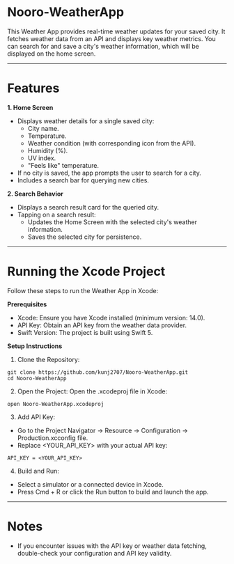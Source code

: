 # Nooro-WeatherApp

This Weather App provides real-time weather updates for your saved city. It fetches weather data from an API and displays key weather metrics. You can search for and save a city's weather information, which will be displayed on the home screen.

-------------------------

# Features

**1. Home Screen**
- Displays weather details for a single saved city:
  - City name.
  - Temperature.
  - Weather condition (with corresponding icon from the API).
  - Humidity (%).
  - UV index.
  - "Feels like" temperature.
- If no city is saved, the app prompts the user to search for a city.
- Includes a search bar for querying new cities.

**2. Search Behavior**
- Displays a search result card for the queried city.
- Tapping on a search result:
  - Updates the Home Screen with the selected city's weather information.
  - Saves the selected city for persistence.

--------------------------

# Running the Xcode Project

Follow these steps to run the Weather App in Xcode:

**Prerequisites**
- Xcode: Ensure you have Xcode installed (minimum version: 14.0).
- API Key: Obtain an API key from the weather data provider.
- Swift Version: The project is built using Swift 5.

**Setup Instructions**
1. Clone the Repository:
```
git clone https://github.com/kunj2707/Nooro-WeatherApp.git
cd Nooro-WeatherApp
```
2. Open the Project: Open the .xcodeproj file in Xcode:
```
open Nooro-WeatherApp.xcodeproj
```
3. Add API Key:
- Go to the Project Navigator -> Resource -> Configuration -> Production.xcconfig file.
- Replace <YOUR_API_KEY> with your actual API key:
```
API_KEY = <YOUR_API_KEY>
```
4. Build and Run:
- Select a simulator or a connected device in Xcode.
- Press Cmd + R or click the Run button to build and launch the app.

--------------------------

# Notes
- If you encounter issues with the API key or weather data fetching, double-check your configuration and API key validity.

